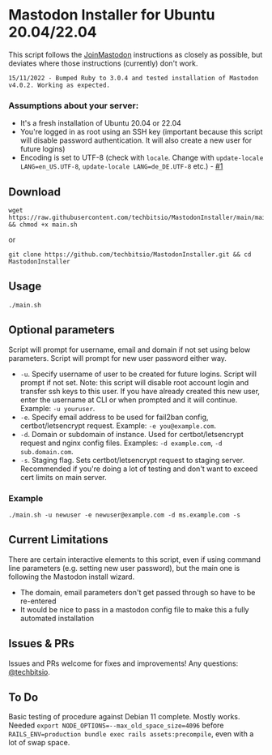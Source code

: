 # Mastodon Installer for Ubuntu 20.04/22.04

This script follows the [JoinMastodon](https://docs.joinmastodon.org/admin/install/) instructions as closely as possible, but deviates where those instructions (currently) don't work.

`15/11/2022 - Bumped Ruby to 3.0.4 and tested installation of Mastodon v4.0.2. Working as expected.`

### Assumptions about your server:
- It's a fresh installation of Ubuntu 20.04 or 22.04
- You're logged in as root using an SSH key (important because this script will disable password authentication. It will also create a new user for future logins)
- Encoding is set to UTF-8 (check with `locale`. Change with `update-locale LANG=en_US.UTF-8`, `update-locale LANG=de_DE.UTF-8` etc.) - [#1](https://github.com/techbitsio/MastodonInstaller/issues/1)

## Download

```
wget https://raw.githubusercontent.com/techbitsio/MastodonInstaller/main/main.sh && chmod +x main.sh
```
or
```
git clone https://github.com/techbitsio/MastodonInstaller.git && cd MastodonInstaller
```
## Usage

```
./main.sh
```

## Optional parameters

Script will prompt for username, email and domain if not set using below parameters. Script will prompt for new user password either way.

- `-u`. Specify username of user to be created for future logins. Script will prompt if not set. Note: this script will disable root account login and transfer ssh keys to this user. If you have already created this new user, enter the username at CLI or when prompted and it will continue. Example: `-u youruser`.
- `-e`. Specify email address to be used for fail2ban config, certbot/letsencrypt request. Example: `-e you@example.com`.
- `-d`. Domain or subdomain of instance. Used for certbot/letsencrypt request and nginx config files. Examples: `-d example.com`, `-d sub.domain.com`.
- `-s`. Staging flag. Sets certbot/letsencrypt request to staging server. Recommended if you're doing a lot of testing and don't want to exceed cert limits on main server.

### Example

`./main.sh -u newuser -e newuser@example.com -d ms.example.com -s`

## Current Limitations

There are certain interactive elements to this script, even if using command line parameters (e.g. setting new user password), but the main one is following the Mastodon install wizard.
- The domain, email parameters don't get passed through so have to be re-entered
- It would be nice to pass in a mastodon config file to make this a fully automated installation

## Issues & PRs

Issues and PRs welcome for fixes and improvements! Any questions: [@techbitsio](https://twitter.com/techbitsio).

## To Do

Basic testing of procedure against Debian 11 complete. Mostly works. Needed `export NODE_OPTIONS=--max_old_space_size=4096` before `RAILS_ENV=production bundle exec rails assets:precompile`, even with a lot of swap space.
